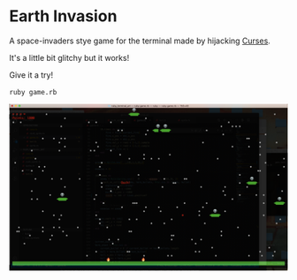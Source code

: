 # Earth Invasion

A space-invaders stye game for the terminal made by hijacking <a href="https://en.wikipedia.org/wiki/Curses_(programming_library)">Curses</a>.

It's a little bit glitchy but it works!

Give it a try!

```
ruby game.rb
```
<img src="https://github.com/HatAndBread/ruby_terminal_art/blob/master/Screenshot%202020-10-23%20at%206.38.05.png"></img>
